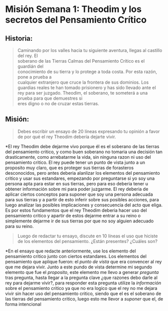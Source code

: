 # Misión Semana 1: Theodim y los secretos del Pensamiento Crítico 

## Historia:
> Caminando	por	los	valles	hacia	 tu	siguiente	aventura,	llegas	al	castillo	del	rey.	El	
soberano	 de	 las	 Tierras	 Calmas	 del	 Pensamiento	 Crítico	 es	 el	 guardián	 del	
conocimiento	de	su	 tierra	y	lo	protege	a	 toda	costa.	Por	esta	razón,	pone	a	prueba	a	
cualquier	extranjero	que	cruce	la	frontera	de	sus	dominios. Los	guardias	reales	 te	han	 tomado	prisionero	y	has	sido	llevado	ante el	rey	para ser	juzgado.	Theodim,	el	soberano,	te	someterá	a	una	prueba	para	que	demuestres	si	
eres	digno	o	no	de	cruzar	estas	tierras.	

## Misión:
> Debes escribir	un	ensayo	de	20	líneas	expresando	tu	opinión a	favor	de	por	
qué	el	rey	Theodim	debería	dejarte	vivir.

*El rey Theodim debe dejarme vivo porque él es el soberano de las tierras del pensamiento critico, y como buen soberano no tomaria una decisión tan drasticamente, como arrebatarme la vida, sin ninguna razon ni uso del pensamiento critico. El rey puede tener un punto de vista junto a un proposito muy claro, que es proteger sus tierras de forasteros desconocidos, pero antes deberia alanlizar los elementos del pensamiento critico y usar sus estandares, empezando por preguntarse si yo soy una persona apta para estar en sus tierras, pero para eso deberia tener u obtener información sobre mi para poder juzgarme. El rey deberia de aplicar ciertos conceptos para suponer que soy una persona adecuada para sus tierras y a partir de esto inferir sobre sus posibles acciones, para luego analizar las posibles implicaciones y consecuencia del acto que eliga. Es por estos fundamentos que el rey Theodim deberia hacer uso del pensamiento critico y apartir de estos dejarme entrar a su reino o simplemente dejarme ir de sus tierras por que no soy alguien adecuado para su reino.               

> Luego	 de	 redactar	tu	ensayo,	 discute	en	 10	líneas	el	 uso	 que	 hiciste	 de	los	
elementos	del	pensamiento.	¿Están	presentes?	¿Cuáles	son?

*En el ensayo que redacte anteriormente, use los elemento del pensamiento critico junto con ciertos estandares. Los elementos del pensamiento que aplique fueron: el _punto de vista_ que era convencer al rey que me dejara vivir. Junto a este pundo de vista determine mi segundo elemento que fue el _proposito_, este elemento me llevo a generar _pregunta_ tras pregunta, hasta llegar a la pregunta clave ¿que razones debo darle al rey para dejarme vivir?, para responder esta pregunta utilize la _información_ sobre el pensamiento critico ya que no era logico que el rey no me dejara vivir sin hacer uso del pensamiento critico, siendo que el es el soberano de las tierras del pensamiento critico, luego esto me llevor a _suponer_ que el, de forma intencional         
